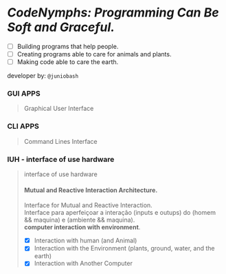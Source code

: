 # _**CodeNymphs**: Programming Can Be Soft and Graceful._

 - [ ] Building programs that help people.
 - [ ] Creating programs able to care for animals and plants.
 - [ ] Making code able to care the earth.
 
 developer by: `@juniobash`

<!---
     - [ ] Criar IA para gestão de conhecimento em dados [markdown ou sql]
     `daemon, angel, nymphs`
     ~hospeada em servidor raspberry pi
--->

<!---
    eram criaturas mitologicas com vida ligada, a riachos, lagos, bosques e montanhas - 
    - destaca-se as 9 musas
      ou 9 filhas de minemosine
      * criaturas protetoras e guardiãs
--->

### GUI APPS
> Graphical User Interface 

### CLI APPS
> Command Lines Interface

### IUH - interface of use hardware
> interface of use hardware
> #### Mutual and Reactive Interaction Architecture.   
> Interface for Mutual and Reactive Interaction.  
> Interface para aperfeiçoar a interação (inputs e outups) do (homem && maquina) e (ambiente && maquina).   
> **computer interaction with environment**. 
>  - [X] Interaction with human (and Animal)
>  - [X] Interaction with the Environment (plants, ground, water, and the earth)
>  - [X] Interaction with Another Computer
  
